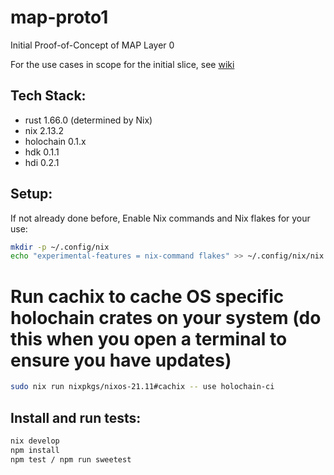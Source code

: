 # map-proto1
Initial Proof-of-Concept of MAP Layer 0

For the use cases in scope for the initial slice, see [wiki](https://github.com/evomimic/map-proto1/wiki)

## Tech Stack:
* rust 1.66.0 (determined by Nix)
* nix 2.13.2
* holochain 0.1.x
* hdk 0.1.1
* hdi 0.2.1

## Setup:

If not already done before,  Enable Nix commands and Nix flakes for your use:

 ```bash
 mkdir -p ~/.config/nix
 echo "experimental-features = nix-command flakes" >> ~/.config/nix/nix.conf
 ```

# Run cachix to cache OS specific holochain crates on your system (do this when you open a terminal to ensure you have updates)

```bash
sudo nix run nixpkgs/nixos-21.11#cachix -- use holochain-ci
```

## Install and run tests:

 ```bash
 nix develop
 npm install
 npm test / npm run sweetest
 
 ```
